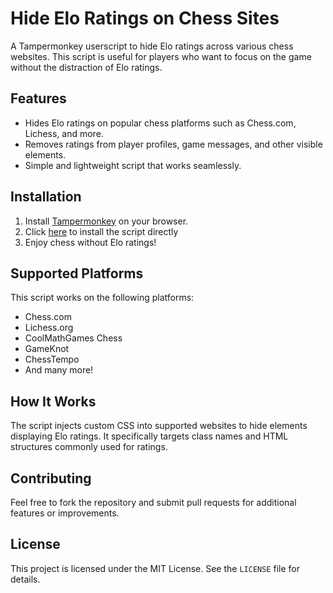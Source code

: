 # Hide Elo Ratings on Chess Sites

A Tampermonkey userscript to hide Elo ratings across various chess websites. This script is useful for players who want to focus on the game without the distraction of Elo ratings.

## Features

- Hides Elo ratings on popular chess platforms such as Chess.com, Lichess, and more.
- Removes ratings from player profiles, game messages, and other visible elements.
- Simple and lightweight script that works seamlessly.

## Installation

1. Install [Tampermonkey](https://www.tampermonkey.net/) on your browser.
2. Click [here](#https://raw.githubusercontent.com/squashyweeb/chess.com-elo-hider/refs/heads/main/main.js) to install the script directly 
3. Enjoy chess without Elo ratings!

## Supported Platforms

This script works on the following platforms:
- Chess.com
- Lichess.org
- CoolMathGames Chess
- GameKnot
- ChessTempo
- And many more!

## How It Works

The script injects custom CSS into supported websites to hide elements displaying Elo ratings. It specifically targets class names and HTML structures commonly used for ratings.

## Contributing

Feel free to fork the repository and submit pull requests for additional features or improvements.

## License

This project is licensed under the MIT License. See the `LICENSE` file for details.
